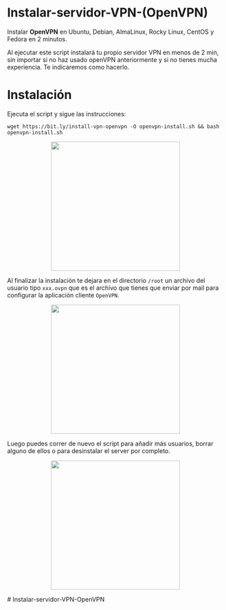 # Instalar-servidor-VPN-(OpenVPN)
Instalar **OpenVPN** en Ubuntu, Debian, AlmaLinux, Rocky Linux, CentOS y Fedora en 2 minutos.

Al ejecutar este script instalará tu propio servidor VPN en menos de 2 min, sin  importar si no haz usado openVPN anteriormente y si no tienes mucha experiencia. Te indicaremos como hacerlo.

# Instalación

Ejecuta el script y sigue las instrucciones: 

```
wget https://bit.ly/install-vpn-openvpn -O openvpn-install.sh && bash openvpn-install.sh
```

<p align="center">
  <img width="300" src="https://i.imgur.com/CV0474V.png">
</p>

Al finalizar la instalación te dejara en el directorio ```/root``` un archivo del usuario tipo  ```xxx.ovpn``` que es el archivo que tienes que enviar por mail para configurar la aplicación cliente ```OpenVPN```.

<p align="center">
  <img width="300" src="https://i.imgur.com/lTA4Sk0.png">
</p>

Luego puedes correr de nuevo el script para añadir más usuarios, borrar alguno de ellos o para desinstalar el server por completo.

<p align="center">
  <img width="300" src="https://i.imgur.com/szgofzy.png">
</p>
# Instalar-servidor-VPN-OpenVPN

